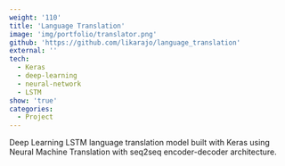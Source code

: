 ```yaml
---
weight: '110'
title: 'Language Translation'
image: 'img/portfolio/translator.png'
github: 'https://github.com/likarajo/language_translation'
external: ''
tech:
  - Keras
  - deep-learning
  - neural-network
  - LSTM
show: 'true'
categories:
  - Project
---
```


Deep Learning LSTM language translation model built with Keras using Neural Machine Translation with seq2seq encoder-decoder architecture.